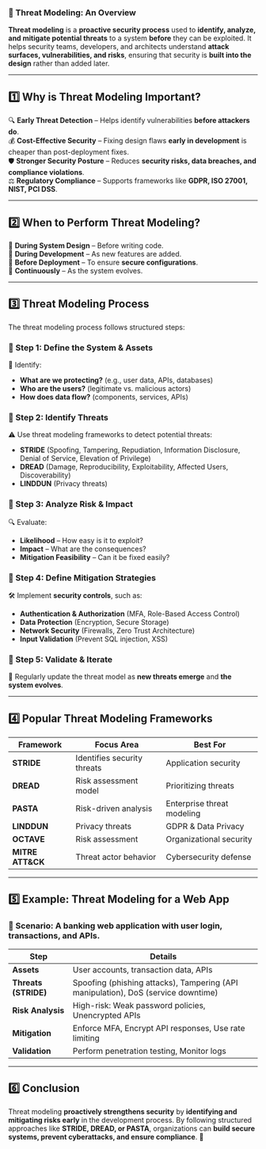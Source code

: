 ### **📌 Threat Modeling: An Overview**  

**Threat modeling** is a **proactive security process** used to **identify, analyze, and mitigate potential threats** to a system **before** they can be exploited. It helps security teams, developers, and architects understand **attack surfaces, vulnerabilities, and risks**, ensuring that security is **built into the design** rather than added later.  

---

## **1️⃣ Why is Threat Modeling Important?**  

🔍 **Early Threat Detection** – Helps identify vulnerabilities **before attackers do**.  
💰 **Cost-Effective Security** – Fixing design flaws **early in development** is cheaper than post-deployment fixes.  
🛡️ **Stronger Security Posture** – Reduces **security risks, data breaches, and compliance violations**.  
⚖️ **Regulatory Compliance** – Supports frameworks like **GDPR, ISO 27001, NIST, PCI DSS**.  

---

## **2️⃣ When to Perform Threat Modeling?**  

🔹 **During System Design** – Before writing code.  
🔹 **During Development** – As new features are added.  
🔹 **Before Deployment** – To ensure **secure configurations**.  
🔹 **Continuously** – As the system evolves.  

---

## **3️⃣ Threat Modeling Process**  

The threat modeling process follows structured steps:  

### **🔹 Step 1: Define the System & Assets**  
📌 Identify:  
- **What are we protecting?** (e.g., user data, APIs, databases)  
- **Who are the users?** (legitimate vs. malicious actors)  
- **How does data flow?** (components, services, APIs)  

### **🔹 Step 2: Identify Threats**  
⚠️ Use threat modeling frameworks to detect potential threats:  
- **STRIDE** (Spoofing, Tampering, Repudiation, Information Disclosure, Denial of Service, Elevation of Privilege)  
- **DREAD** (Damage, Reproducibility, Exploitability, Affected Users, Discoverability)  
- **LINDDUN** (Privacy threats)  

### **🔹 Step 3: Analyze Risk & Impact**  
🔍 Evaluate:  
- **Likelihood** – How easy is it to exploit?  
- **Impact** – What are the consequences?  
- **Mitigation Feasibility** – Can it be fixed easily?  

### **🔹 Step 4: Define Mitigation Strategies**  
🛠️ Implement **security controls**, such as:  
- **Authentication & Authorization** (MFA, Role-Based Access Control)  
- **Data Protection** (Encryption, Secure Storage)  
- **Network Security** (Firewalls, Zero Trust Architecture)  
- **Input Validation** (Prevent SQL injection, XSS)  

### **🔹 Step 5: Validate & Iterate**  
🔄 Regularly update the threat model as **new threats emerge** and **the system evolves**.  

---

## **4️⃣ Popular Threat Modeling Frameworks**  

| **Framework** | **Focus Area** | **Best For** |
|--------------|--------------|------------|
| **STRIDE** | Identifies security threats | Application security |
| **DREAD** | Risk assessment model | Prioritizing threats |
| **PASTA** | Risk-driven analysis | Enterprise threat modeling |
| **LINDDUN** | Privacy threats | GDPR & Data Privacy |
| **OCTAVE** | Risk assessment | Organizational security |
| **MITRE ATT&CK** | Threat actor behavior | Cybersecurity defense |

---

## **5️⃣ Example: Threat Modeling for a Web App**  

### **🎯 Scenario**: A banking web application with user login, transactions, and APIs.  

| **Step** | **Details** |
|----------|------------|
| **Assets** | User accounts, transaction data, APIs |
| **Threats (STRIDE)** | Spoofing (phishing attacks), Tampering (API manipulation), DoS (service downtime) |
| **Risk Analysis** | High-risk: Weak password policies, Unencrypted APIs |
| **Mitigation** | Enforce MFA, Encrypt API responses, Use rate limiting |
| **Validation** | Perform penetration testing, Monitor logs |

---

## **6️⃣ Conclusion**  

Threat modeling **proactively strengthens security** by **identifying and mitigating risks early** in the development process. By following structured approaches like **STRIDE, DREAD, or PASTA**, organizations can **build secure systems, prevent cyberattacks, and ensure compliance**. 🚀
